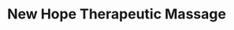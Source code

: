 ---
title: "New Hope Therapeutic Massage"
url: /mount-vernon/new-hope-therapeutic-massage/
shop: Tattoo
---